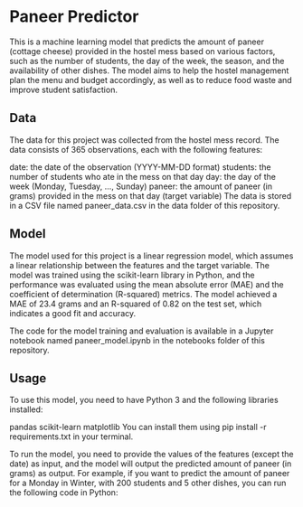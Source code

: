 # Paneer Predictor
This is a machine learning model that predicts the amount of paneer (cottage cheese) provided in the hostel mess based on various factors, such as the number of students, the day of the week, the season, and the availability of other dishes. The model aims to help the hostel management plan the menu and budget accordingly, as well as to reduce food waste and improve student satisfaction.

## Data
The data for this project was collected from the hostel mess record. The data consists of 365 observations, each with the following features:

date: the date of the observation (YYYY-MM-DD format)
students: the number of students who ate in the mess on that day
day: the day of the week (Monday, Tuesday, …, Sunday)
paneer: the amount of paneer (in grams) provided in the mess on that day (target variable)
The data is stored in a CSV file named paneer_data.csv in the data folder of this repository.

## Model
The model used for this project is a linear regression model, which assumes a linear relationship between the features and the target variable. The model was trained using the scikit-learn library in Python, and the performance was evaluated using the mean absolute error (MAE) and the coefficient of determination (R-squared) metrics. The model achieved a MAE of 23.4 grams and an R-squared of 0.82 on the test set, which indicates a good fit and accuracy.

The code for the model training and evaluation is available in a Jupyter notebook named paneer_model.ipynb in the notebooks folder of this repository.

## Usage
To use this model, you need to have Python 3 and the following libraries installed:


pandas
scikit-learn
matplotlib
You can install them using pip install -r requirements.txt in your terminal.

To run the model, you need to provide the values of the features (except the date) as input, and the model will output the predicted amount of paneer (in grams) as output. For example, if you want to predict the amount of paneer for a Monday in Winter, with 200 students and 5 other dishes, you can run the following code in Python:
